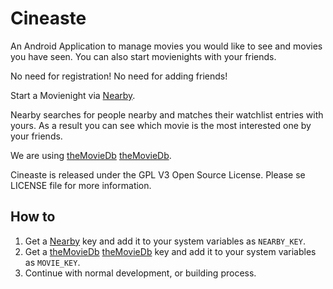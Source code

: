 Cineaste
==============

An Android Application to manage movies you would like to see and movies you have seen. 
You can also start movienights with your friends.

No need for registration!
No need for adding friends!

Start a Movienight via [Nearby][nearbyLink].

Nearby searches for people nearby and matches their watchlist entries with yours.
As a result you can see which movie is the most interested one by your friends.

We are using [theMovieDb] [theMovieDb].

Cineaste is released under the GPL V3 Open Source License. Please se LICENSE file for more information.

How to
------

1. Get a [Nearby][nearbyLink] key and add it to your system variables as `NEARBY_KEY`.
2. Get a [theMovieDb] [theMovieDb] key and add it to your system variables as `MOVIE_KEY`.
3. Continue with normal development, or building process.


[nearbyLink]: https://developers.google.com/nearby/messages/overview
[theMovieDb]: https://www.themoviedb.org/

